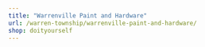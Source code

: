 ```yaml
---
title: "Warrenville Paint and Hardware"
url: /warren-township/warrenville-paint-and-hardware/
shop: doityourself
---
```

